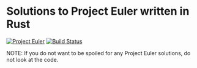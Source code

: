 # Solutions to Project Euler written in Rust

[![Project Euler](https://projecteuler.net/profile/binyomen.png)](https://projecteuler.net/)
[![Build Status](https://travis-ci.org/binyomen/rusteuler.svg?branch=master)](https://travis-ci.org/binyomen/rusteuler)

NOTE: If you do not want to be spoiled for any Project Euler solutions, do not look at the code.
